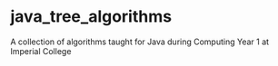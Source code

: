 # java_tree_algorithms
A collection of algorithms taught for Java during Computing Year 1 at Imperial College
